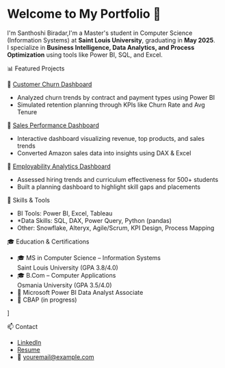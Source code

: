 # Welcome to My Portfolio 👋

I'm Santhoshi Biradar,I'm a Master's student in Computer Science (Information Systems) at **Saint Louis University**, graduating in **May 2025**.  
I specialize in **Business Intelligence, Data Analytics, and Process Optimization** using tools like Power BI, SQL, and Excel.

 📊 Featured Projects

📌 [Customer Churn Dashboard](./projects/customer-churn/README.md)
- Analyzed churn trends by contract and payment types using Power BI
- Simulated retention planning through KPIs like Churn Rate and Avg Tenure

 📌 [Sales Performance Dashboard](./projects/sales-performance/README.md)
- Interactive dashboard visualizing revenue, top products, and sales trends
- Converted Amazon sales data into insights using DAX & Excel

 📌 [Employability Analytics Dashboard](./projects/employability-analytics/README.md)
- Assessed hiring trends and curriculum effectiveness for 500+ students
- Built a planning dashboard to highlight skill gaps and placements


 🧰 Skills & Tools

- BI Tools: Power BI, Excel, Tableau
- *Data Skills: SQL, DAX, Power Query, Python (pandas)
- Other: Snowflake, Alteryx, Agile/Scrum, KPI Design, Process Mapping



🎓 Education & Certifications

- 🎓 MS in Computer Science – Information Systems  
  Saint Louis University (GPA 3.8/4.0)  
- 🎓 B.Com – Computer Applications  
  Osmania University (GPA 3.5/4.0)  
- 📜 Microsoft Power BI Data Analyst Associate  
- 📜 CBAP (in progress)

]

📫 Contact

- [LinkedIn](https://linkedin.com/in/yourprofile)  
- [Resume](./resume/Ibrahim_Syed_Resume.pdf)  
- 📧 youremail@example.com

